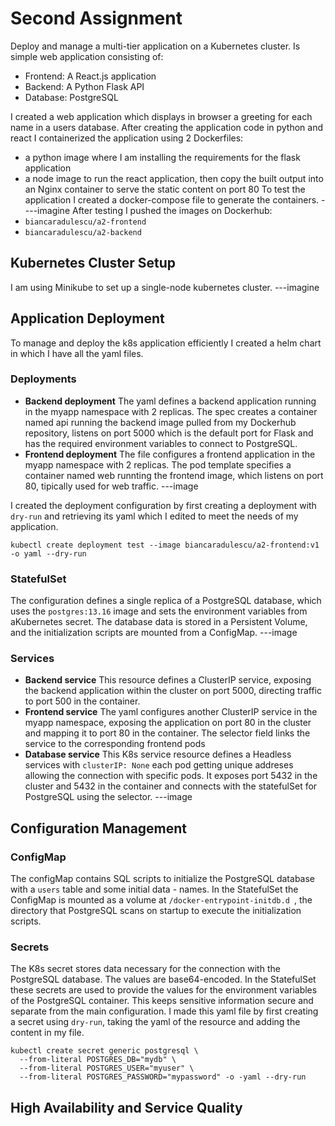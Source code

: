 
# Second Assignment

Deploy and manage a multi-tier application on a Kubernetes cluster. Is simple web application consisting of:
* Frontend: A React.js application 
* Backend: A Python Flask API  
* Database: PostgreSQL

I created a web application which displays in browser a greeting for each name in a users database. After creating the application code in python and react I containerized the application using 2 Dockerfiles: 
* a python image where I am installing the requirements for the flask application
* a node image to run the react application, then copy the built output into an Nginx container to serve the static content on port 80
To test the application I created a docker-compose file to generate the containers. ----imagine
After testing I pushed the images on Dockerhub:
* ``` biancaradulescu/a2-frontend ```
* ``` biancaradulescu/a2-backend ```

## Kubernetes Cluster Setup
I am using Minikube to set up a single-node kubernetes cluster. 
---imagine

## Application Deployment
To manage and deploy the k8s application efficiently I created a helm chart in which I have all the yaml files.
### Deployments
* **Backend deployment**
The yaml defines a backend application running in the myapp namespace with 2 replicas. The spec creates a container named api running the backend image pulled from my Dockerhub repository, listens on port 5000 which is the default port for Flask and has the required environment variables to connect to PostgreSQL.
* **Frontend deployment**
The file configures a frontend application in the myapp namespace with 2 replicas. The pod template specifies a container named web runnting the frontend image, which listens on port 80, tipically used for web traffic.
---image

I created the deployment configuration by first creating a deployment with ``` dry-run ``` and retrieving its yaml which I edited to meet the needs of my application.
```
kubectl create deployment test --image biancaradulescu/a2-frontend:v1 -o yaml --dry-run
```
### StatefulSet
The configuration defines a single replica of a PostgreSQL database, which uses the ``` postgres:13.16 ``` image and sets the environment variables from aKubernetes secret. The database data is stored in a Persistent Volume, and the initialization scripts are mounted from a ConfigMap.
---image

### Services
* **Backend service**
This resource defines a ClusterIP service, exposing the backend application within the cluster on port 5000, directing traffic to port 500 in the container.
* **Frontend service**
The yaml configures another ClusterIP service in the myapp namespace, exposing the application on port 80 in the cluster and mapping it to port 80 in the container. The selector field links the service to the corresponding frontend pods
* **Database service**
This K8s service resource defines a Headless services with ``` clusterIP: None ``` each pod getting unique addreses allowing the connection with specific pods. It exposes port 5432 in the cluster and 5432 in the container and connects with the statefulSet for PostgreSQL using the selector.
---image

## Configuration Management
### ConfigMap
The configMap contains SQL scripts to initialize the PostgreSQL database with a ``` users ``` table and some initial data - names. 
In the StatefulSet the ConfigMap is mounted as a volume at ```/docker-entrypoint-initdb.d ```, the directory that PostgreSQL scans on startup to execute the initialization scripts.

### Secrets
The K8s secret stores data necessary for the connection with the PostgreSQL database. The values are base64-encoded. 
In the StatefulSet these secrets are used to provide the values for the environment variables of the PostgreSQL container. This keeps sensitive information secure and separate from the main configuration.
I made this yaml file by first creating a secret using ``` dry-run ```, taking the yaml of the resource and adding the content in my file.
```
kubectl create secret generic postgresql \
  --from-literal POSTGRES_DB="mydb" \
  --from-literal POSTGRES_USER="myuser" \
  --from-literal POSTGRES_PASSWORD="mypassword" -o -yaml --dry-run
```
## High Availability and Service Quality